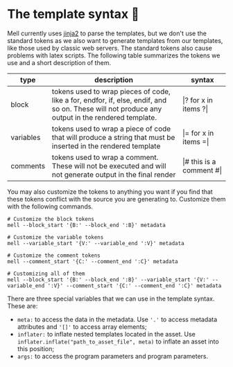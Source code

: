 
# The template syntax 📰

Mell currently uses [jinja2](https://jinja.palletsprojects.com) to parse the templates, but we don't use the standard tokens as we also want to generate templates from our templates, like those used by classic web servers. The standard tokens also cause problems with latex scripts. The following table summarizes the tokens we use and a short description of them.

| type | description | syntax |
| ---- | ----------- | ------ |
| block | tokens used to wrap pieces of code, like a for, endfor, if, else, endif, and so on. These will not produce any output in the rendered template. | \|? for x in items ?\| |
| variables | tokens used to wrap a piece of code that will produce a string that must be inserted in the rendered template | \|= for x in items =\| |
| comments | tokens used to wrap a comment. These will not be executed and will not generate output in the final render | \|# this is a comment #\| |

You may also customize the tokens to anything you want if you find that these tokens conflict with the source you are generating to. Customize them with the following commands.

```shell
# Customize the block tokens
mell --block_start '{B:' --block_end ':B}' metadata

# Customize the variable tokens
mell --variable_start '{V:' --variable_end ':V}' metadata

# Customize the comment tokens
mell --comment_start '{C:' --comment_end ':C}' metadata

# Customizing all of them
mell --block_start '{B:' --block_end ':B}' --variable_start '{V:' --variable_end ':V}' --comment_start '{C:' --comment_end ':C}' metadata
```

There are three special variables that we can use in the template syntax. These are:

* `meta:` to access the data in the metadata. Use `'.'` to access metadata attributes and `'[]'` to access array elements;
* `inflater:` to inflate nested templates located in the asset. Use `inflater.inflate("path_to_asset_file", meta)` to inflate an asset into this position;
* `args:` to access the program parameters and program parameters.
